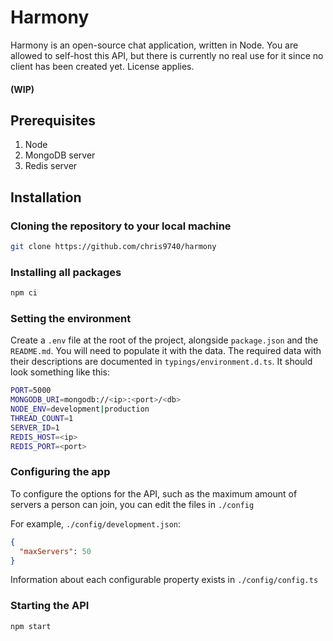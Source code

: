 # Harmony

Harmony is an open-source chat application, written in Node. You are allowed to self-host this API, but there is currently no real use for it since no client has been created yet. License applies.

#### (WIP)

## Prerequisites
1) Node
2) MongoDB server
3) Redis server

## Installation
### Cloning the repository to your local machine

```bash
git clone https://github.com/chris9740/harmony
```

### Installing all packages
```bash
npm ci
```

### Setting the environment
Create a `.env` file at the root of the project, alongside `package.json` and the `README.md`. You will need to populate it with the data. The required data with their descriptions are documented in `typings/environment.d.ts`. It should look something like this:
```bash // bash disables syntax highlighting for this particular case. Couldn't find a contender
PORT=5000
MONGODB_URI=mongodb://<ip>:<port>/<db>
NODE_ENV=development|production
THREAD_COUNT=1
SERVER_ID=1
REDIS_HOST=<ip>
REDIS_PORT=<port>
```

### Configuring the app
To configure the options for the API, such as the maximum amount of servers a person can join, you can edit the files in `./config`

For example, `./config/development.json`:
```json
{
  "maxServers": 50
}
```

Information about each configurable property exists in `./config/config.ts`


### Starting the API
```bash
npm start
```